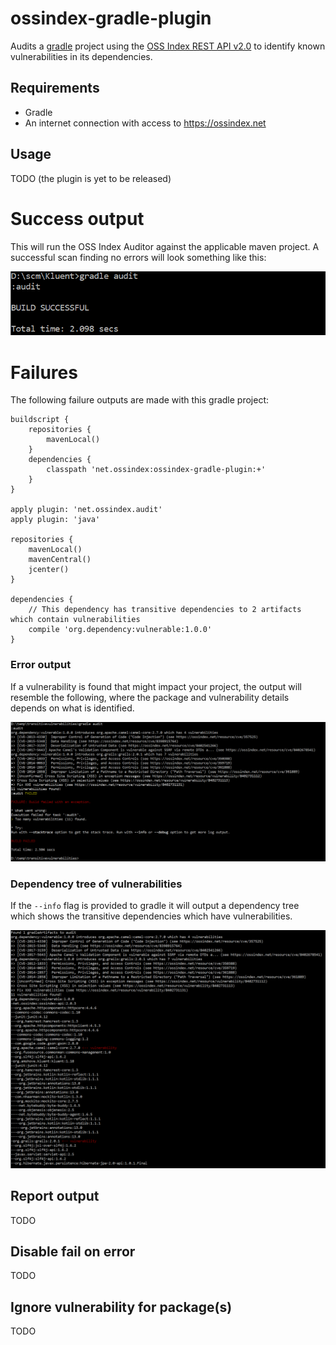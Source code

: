 # ossindex-gradle-plugin
Audits a [gradle](https://gradle.org/) project using the [OSS Index REST API v2.0](https://ossindex.net) to identify known vulnerabilities in its dependencies.

Requirements
-------------

* Gradle
* An internet connection with access to https://ossindex.net 

Usage
-----

TODO (the plugin is yet to be released)

# Success output
This will run the OSS Index Auditor against the applicable maven project. A successful
scan finding no errors will look something like this:

![Success](docs/NoVulnerabilities.PNG)

# Failures

The following failure outputs are made with this gradle project:

```
buildscript {
    repositories {
        mavenLocal()
    }
    dependencies {
        classpath 'net.ossindex:ossindex-gradle-plugin:+'
    }
}

apply plugin: 'net.ossindex.audit'
apply plugin: 'java'

repositories {
    mavenLocal()
    mavenCentral()
    jcenter()
}

dependencies {
    // This dependency has transitive dependencies to 2 artifacts which contain vulnerabilities
    compile 'org.dependency:vulnerable:1.0.0'
}
```

### Error output
If a vulnerability is found that might impact your project, the output will resemble the
following, where the package and vulnerability details depends on what is identified.

![Failure](docs/Vulnerabilities.PNG)


### Dependency tree of vulnerabilities
If the `--info` flag is provided to gradle it will output a dependency tree which shows the transitive dependencies which have vulnerabilities.

![Tree](docs/Tree.PNG)

Report output
-------------

TODO

Disable fail on error
------------------------

TODO

Ignore vulnerability for package(s)
-----------------------------------

TODO
